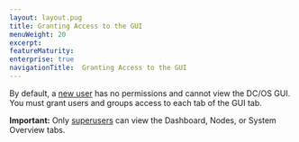 ```yaml
---
layout: layout.pug
title: Granting Access to the GUI
menuWeight: 20
excerpt:
featureMaturity:
enterprise: true
navigationTitle:  Granting Access to the GUI
---
```


By default, a [new user](/docs/1.9/security/users-groups/) has no permissions and cannot view the DC/OS GUI. You must grant users and groups access to each tab of the GUI tab.

**Important:** Only [superusers](/docs/1.9/security/perms-reference/#superuser) can view the Dashboard, Nodes, or System Overview tabs.